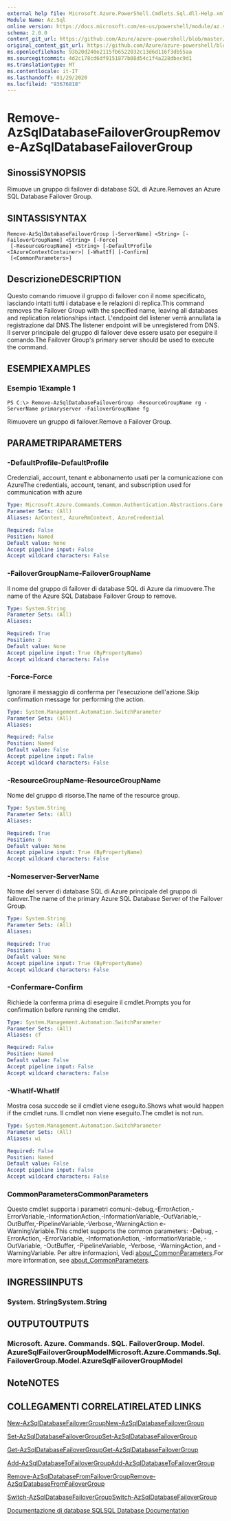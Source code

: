 ```yaml
---
external help file: Microsoft.Azure.PowerShell.Cmdlets.Sql.dll-Help.xml
Module Name: Az.Sql
online version: https://docs.microsoft.com/en-us/powershell/module/az.sql/remove-azsqldatabasefailovergroup
schema: 2.0.0
content_git_url: https://github.com/Azure/azure-powershell/blob/master/src/Sql/Sql/help/Remove-AzSqlDatabaseFailoverGroup.md
original_content_git_url: https://github.com/Azure/azure-powershell/blob/master/src/Sql/Sql/help/Remove-AzSqlDatabaseFailoverGroup.md
ms.openlocfilehash: 93b20d240e2115fb6522032c13d6d116f3db55aa
ms.sourcegitcommit: 4d2c178cd6df9151877b08d54c1f4a228dbec9d1
ms.translationtype: MT
ms.contentlocale: it-IT
ms.lasthandoff: 01/29/2020
ms.locfileid: "93676818"
---
```

# <span data-ttu-id="f0951-101">Remove-AzSqlDatabaseFailoverGroup</span><span class="sxs-lookup"><span data-stu-id="f0951-101">Remove-AzSqlDatabaseFailoverGroup</span></span>

## <span data-ttu-id="f0951-102">Sinossi</span><span class="sxs-lookup"><span data-stu-id="f0951-102">SYNOPSIS</span></span>
<span data-ttu-id="f0951-103">Rimuove un gruppo di failover di database SQL di Azure.</span><span class="sxs-lookup"><span data-stu-id="f0951-103">Removes an Azure SQL Database Failover Group.</span></span>

## <span data-ttu-id="f0951-104">SINTASSI</span><span class="sxs-lookup"><span data-stu-id="f0951-104">SYNTAX</span></span>

```
Remove-AzSqlDatabaseFailoverGroup [-ServerName] <String> [-FailoverGroupName] <String> [-Force]
 [-ResourceGroupName] <String> [-DefaultProfile <IAzureContextContainer>] [-WhatIf] [-Confirm]
 [<CommonParameters>]
```

## <span data-ttu-id="f0951-105">Descrizione</span><span class="sxs-lookup"><span data-stu-id="f0951-105">DESCRIPTION</span></span>
<span data-ttu-id="f0951-106">Questo comando rimuove il gruppo di failover con il nome specificato, lasciando intatti tutti i database e le relazioni di replica.</span><span class="sxs-lookup"><span data-stu-id="f0951-106">This command removes the Failover Group with the specified name, leaving all databases and replication relationships intact.</span></span> <span data-ttu-id="f0951-107">L'endpoint del listener verrà annullata la registrazione dal DNS.</span><span class="sxs-lookup"><span data-stu-id="f0951-107">The listener endpoint will be unregistered from DNS.</span></span>
<span data-ttu-id="f0951-108">Il server principale del gruppo di failover deve essere usato per eseguire il comando.</span><span class="sxs-lookup"><span data-stu-id="f0951-108">The Failover Group's primary server should be used to execute the command.</span></span>

## <span data-ttu-id="f0951-109">ESEMPI</span><span class="sxs-lookup"><span data-stu-id="f0951-109">EXAMPLES</span></span>

### <span data-ttu-id="f0951-110">Esempio 1</span><span class="sxs-lookup"><span data-stu-id="f0951-110">Example 1</span></span>
```
PS C:\> Remove-AzSqlDatabaseFailoverGroup -ResourceGroupName rg -ServerName primaryserver -FailoverGroupName fg
```

<span data-ttu-id="f0951-111">Rimuovere un gruppo di failover.</span><span class="sxs-lookup"><span data-stu-id="f0951-111">Remove a Failover Group.</span></span>

## <span data-ttu-id="f0951-112">PARAMETRI</span><span class="sxs-lookup"><span data-stu-id="f0951-112">PARAMETERS</span></span>

### <span data-ttu-id="f0951-113">-DefaultProfile</span><span class="sxs-lookup"><span data-stu-id="f0951-113">-DefaultProfile</span></span>
<span data-ttu-id="f0951-114">Credenziali, account, tenant e abbonamento usati per la comunicazione con Azure</span><span class="sxs-lookup"><span data-stu-id="f0951-114">The credentials, account, tenant, and subscription used for communication with azure</span></span>

```yaml
Type: Microsoft.Azure.Commands.Common.Authentication.Abstractions.Core.IAzureContextContainer
Parameter Sets: (All)
Aliases: AzContext, AzureRmContext, AzureCredential

Required: False
Position: Named
Default value: None
Accept pipeline input: False
Accept wildcard characters: False
```

### <span data-ttu-id="f0951-115">-FailoverGroupName</span><span class="sxs-lookup"><span data-stu-id="f0951-115">-FailoverGroupName</span></span>
<span data-ttu-id="f0951-116">Il nome del gruppo di failover di database SQL di Azure da rimuovere.</span><span class="sxs-lookup"><span data-stu-id="f0951-116">The name of the Azure SQL Database Failover Group to remove.</span></span>

```yaml
Type: System.String
Parameter Sets: (All)
Aliases:

Required: True
Position: 2
Default value: None
Accept pipeline input: True (ByPropertyName)
Accept wildcard characters: False
```

### <span data-ttu-id="f0951-117">-Force</span><span class="sxs-lookup"><span data-stu-id="f0951-117">-Force</span></span>
<span data-ttu-id="f0951-118">Ignorare il messaggio di conferma per l'esecuzione dell'azione.</span><span class="sxs-lookup"><span data-stu-id="f0951-118">Skip confirmation message for performing the action.</span></span>

```yaml
Type: System.Management.Automation.SwitchParameter
Parameter Sets: (All)
Aliases:

Required: False
Position: Named
Default value: False
Accept pipeline input: False
Accept wildcard characters: False
```

### <span data-ttu-id="f0951-119">-ResourceGroupName</span><span class="sxs-lookup"><span data-stu-id="f0951-119">-ResourceGroupName</span></span>
<span data-ttu-id="f0951-120">Nome del gruppo di risorse.</span><span class="sxs-lookup"><span data-stu-id="f0951-120">The name of the resource group.</span></span>

```yaml
Type: System.String
Parameter Sets: (All)
Aliases:

Required: True
Position: 0
Default value: None
Accept pipeline input: True (ByPropertyName)
Accept wildcard characters: False
```

### <span data-ttu-id="f0951-121">-Nomeserver</span><span class="sxs-lookup"><span data-stu-id="f0951-121">-ServerName</span></span>
<span data-ttu-id="f0951-122">Nome del server di database SQL di Azure principale del gruppo di failover.</span><span class="sxs-lookup"><span data-stu-id="f0951-122">The name of the primary Azure SQL Database Server of the Failover Group.</span></span>

```yaml
Type: System.String
Parameter Sets: (All)
Aliases:

Required: True
Position: 1
Default value: None
Accept pipeline input: True (ByPropertyName)
Accept wildcard characters: False
```

### <span data-ttu-id="f0951-123">-Confermare</span><span class="sxs-lookup"><span data-stu-id="f0951-123">-Confirm</span></span>
<span data-ttu-id="f0951-124">Richiede la conferma prima di eseguire il cmdlet.</span><span class="sxs-lookup"><span data-stu-id="f0951-124">Prompts you for confirmation before running the cmdlet.</span></span>

```yaml
Type: System.Management.Automation.SwitchParameter
Parameter Sets: (All)
Aliases: cf

Required: False
Position: Named
Default value: False
Accept pipeline input: False
Accept wildcard characters: False
```

### <span data-ttu-id="f0951-125">-WhatIf</span><span class="sxs-lookup"><span data-stu-id="f0951-125">-WhatIf</span></span>
<span data-ttu-id="f0951-126">Mostra cosa succede se il cmdlet viene eseguito.</span><span class="sxs-lookup"><span data-stu-id="f0951-126">Shows what would happen if the cmdlet runs.</span></span>
<span data-ttu-id="f0951-127">Il cmdlet non viene eseguito.</span><span class="sxs-lookup"><span data-stu-id="f0951-127">The cmdlet is not run.</span></span>

```yaml
Type: System.Management.Automation.SwitchParameter
Parameter Sets: (All)
Aliases: wi

Required: False
Position: Named
Default value: False
Accept pipeline input: False
Accept wildcard characters: False
```

### <span data-ttu-id="f0951-128">CommonParameters</span><span class="sxs-lookup"><span data-stu-id="f0951-128">CommonParameters</span></span>
<span data-ttu-id="f0951-129">Questo cmdlet supporta i parametri comuni:-debug,-ErrorAction,-ErrorVariable,-InformationAction,-InformationVariable,-OutVariable,-OutBuffer,-PipelineVariable,-Verbose,-WarningAction e-WarningVariable.</span><span class="sxs-lookup"><span data-stu-id="f0951-129">This cmdlet supports the common parameters: -Debug, -ErrorAction, -ErrorVariable, -InformationAction, -InformationVariable, -OutVariable, -OutBuffer, -PipelineVariable, -Verbose, -WarningAction, and -WarningVariable.</span></span> <span data-ttu-id="f0951-130">Per altre informazioni, Vedi [about_CommonParameters](https://go.microsoft.com/fwlink/?LinkID=113216).</span><span class="sxs-lookup"><span data-stu-id="f0951-130">For more information, see [about_CommonParameters](https://go.microsoft.com/fwlink/?LinkID=113216).</span></span>

## <span data-ttu-id="f0951-131">INGRESSI</span><span class="sxs-lookup"><span data-stu-id="f0951-131">INPUTS</span></span>

### <span data-ttu-id="f0951-132">System. String</span><span class="sxs-lookup"><span data-stu-id="f0951-132">System.String</span></span>

## <span data-ttu-id="f0951-133">OUTPUT</span><span class="sxs-lookup"><span data-stu-id="f0951-133">OUTPUTS</span></span>

### <span data-ttu-id="f0951-134">Microsoft. Azure. Commands. SQL. FailoverGroup. Model. AzureSqlFailoverGroupModel</span><span class="sxs-lookup"><span data-stu-id="f0951-134">Microsoft.Azure.Commands.Sql.FailoverGroup.Model.AzureSqlFailoverGroupModel</span></span>

## <span data-ttu-id="f0951-135">Note</span><span class="sxs-lookup"><span data-stu-id="f0951-135">NOTES</span></span>

## <span data-ttu-id="f0951-136">COLLEGAMENTI CORRELATI</span><span class="sxs-lookup"><span data-stu-id="f0951-136">RELATED LINKS</span></span>

[<span data-ttu-id="f0951-137">New-AzSqlDatabaseFailoverGroup</span><span class="sxs-lookup"><span data-stu-id="f0951-137">New-AzSqlDatabaseFailoverGroup</span></span>](./New-AzSqlDatabaseFailoverGroup.md)

[<span data-ttu-id="f0951-138">Set-AzSqlDatabaseFailoverGroup</span><span class="sxs-lookup"><span data-stu-id="f0951-138">Set-AzSqlDatabaseFailoverGroup</span></span>](./Set-AzSqlDatabaseFailoverGroup.md)

[<span data-ttu-id="f0951-139">Get-AzSqlDatabaseFailoverGroup</span><span class="sxs-lookup"><span data-stu-id="f0951-139">Get-AzSqlDatabaseFailoverGroup</span></span>](./Get-AzSqlDatabaseFailoverGroup.md)

[<span data-ttu-id="f0951-140">Add-AzSqlDatabaseToFailoverGroup</span><span class="sxs-lookup"><span data-stu-id="f0951-140">Add-AzSqlDatabaseToFailoverGroup</span></span>](./Add-AzSqlDatabaseToFailoverGroup.md)

[<span data-ttu-id="f0951-141">Remove-AzSqlDatabaseFromFailoverGroup</span><span class="sxs-lookup"><span data-stu-id="f0951-141">Remove-AzSqlDatabaseFromFailoverGroup</span></span>](./Remove-AzSqlDatabaseFromFailoverGroup.md)

[<span data-ttu-id="f0951-142">Switch-AzSqlDatabaseFailoverGroup</span><span class="sxs-lookup"><span data-stu-id="f0951-142">Switch-AzSqlDatabaseFailoverGroup</span></span>](./Switch-AzSqlDatabaseFailoverGroup.md)

[<span data-ttu-id="f0951-143">Documentazione di database SQL</span><span class="sxs-lookup"><span data-stu-id="f0951-143">SQL Database Documentation</span></span>](https://docs.microsoft.com/azure/sql-database/)
